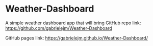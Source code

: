 # Weather-Dashboard

A simple weather dashboard app that will bring
GitHub repo link: https://github.com/gabrielejm/Weather-Dashboard

GitHub pages link: https://gabrielejm.github.io/Weather-Dashboard/
